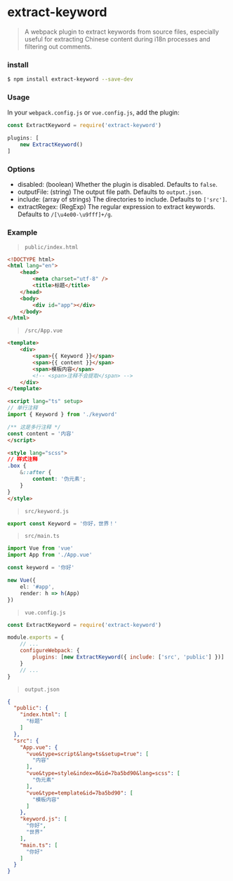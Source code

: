 # extract-keyword

> A webpack plugin to extract keywords from source files, especially useful for extracting Chinese content during i18n processes and filtering out comments.

### install

```bash
$ npm install extract-keyword --save-dev
```

### Usage

In your `webpack.config.js` or `vue.config.js`, add the plugin:

```js
const ExtractKeyword = require('extract-keyword')

plugins: [
    new ExtractKeyword()
]
```

### Options
- disabled: (boolean) Whether the plugin is disabled. Defaults to `false`.
- outputFile: (string) The output file path. Defaults to `output.json`.
- include: (array of strings) The directories to include. Defaults to `['src']`.
- extractRegex: (RegExp) The regular expression to extract keywords. Defaults to `/[\u4e00-\u9fff]+/g`.

### Example
> `public/index.html`

```html
<!DOCTYPE html>
<html lang="en">
    <head>
        <meta charset="utf-8" />
        <title>标题</title>
    </head>
    <body>
        <div id="app"></div>
    </body>
</html>
```

> `/src/App.vue`
```html
<template>
    <div>
        <span>{{ Keyword }}</span>
        <span>{{ content }}</span>
        <span>模板内容</span>
        <!-- <span>注释不会提取</span> -->
    </div>
</template>

<script lang="ts" setup>
// 单行注释
import { Keyword } from './keyword'

/** 这是多行注释 */
const content = '内容'
</script>

<style lang="scss">
// 样式注释
.box {
    &::after {
        content: '伪元素';
    }
}
</style>
```

> `src/keyword.js`

```js
export const Keyword = '你好，世界！'
```

> `src/main.ts`

```ts
import Vue from 'vue'
import App from './App.vue'

const keyword = '你好'

new Vue({
    el: '#app',
    render: h => h(App)
})
```

> `vue.config.js`
```js
const ExtractKeyword = require('extract-keyword')

module.exports = {
    // ...
    configureWebpack: {
        plugins: [new ExtractKeyword({ include: ['src', 'public'] })]
    }
    // ...
}
```

> `output.json`
```json
{
  "public": {
    "index.html": [
      "标题"
    ]
  },
  "src": {
    "App.vue": {
      "vue&type=script&lang=ts&setup=true": [
        "内容"
      ],
      "vue&type=style&index=0&id=7ba5bd90&lang=scss": [
        "伪元素"
      ],
      "vue&type=template&id=7ba5bd90": [
        "模板内容"
      ]
    },
    "keyword.js": [
      "你好",
      "世界"
    ],
    "main.ts": [
      "你好"
    ]
  }
}
```
